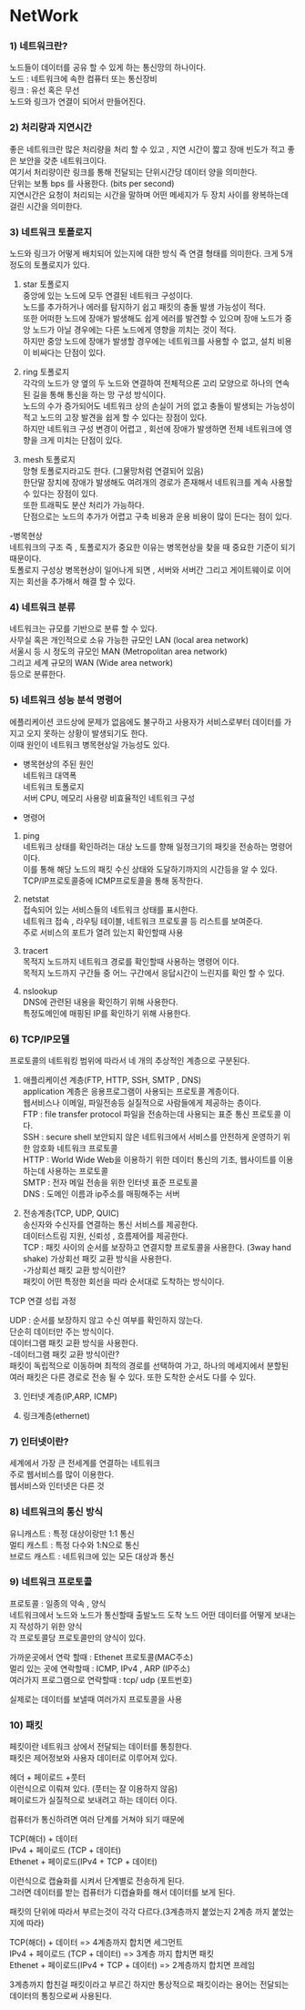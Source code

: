 # NetWork

### 1) 네트워크란?
노드들이 데이터를 공유 할 수 있게 하는 통신망의 하나이다.  
노드 : 네트워크에 속한 컴퓨터 또는 통신장비  
링크 : 유선 혹은 무선  
노드와 링크가 연결이 되어서 만들어진다.  

### 2) 처리량과 지연시간  
좋은 네트워크란 많은 처리량을 처리 할 수 있고 , 지연 시간이 짧고 장애 빈도가 적고 좋은 보안을 갖춘 네트워크이다.  
여기서 처리량이란 링크를 통해 전달되는 단위시간당 데이터 양을 의미한다.    
단위는 보통 bps 를 사용한다. (bits per second)    
지연시간은 요청이 처리되는 시간을 말하며 어떤 메세지가 두 장치 사이를 왕복하는데 걸린 시간을 의미한다.  

### 3) 네트워크 토폴로지  

노드와 링크가 어떻게 배치되어 있는지에 대한 방식 즉 연결 형태를 의미한다.
크게 5개 정도의 토폴로지가 있다.  

1. star 토폴로지  
중앙에 있는 노드에 모두 연결된 네트워크 구성이다.    
노드를 추가하거나 에러를 탐지하기 쉽고 패킷의 충돌 발생 가능성이 적다.     
또한 어떠한 노드에 장애가 발생해도 쉽게 에러를 발견할 수 있으며 장애 노드가 중앙 노드가 아닐 경우에는 다른 노드에게 영향을 끼치는 것이 적다.  
하지만 중앙 노드에 장애가 발생할 경우에는 네트워크를 사용할 수 없고, 설치 비용이 비싸다는 단점이 있다.  

2. ring 토폴로지    
각각의 노드가 양 옆의 두 노드와 연결하여 전체적으론 고리 모양으로 하나의 연속된 길을 통해 통신을 하는 망 구성 방식이다.    
노드의 수가 증가되어도 네트워크 상의 손실이 거의 없고 충돌이 발생되는 가능성이 적고 노드의 고장 발견을 쉽게 할 수 있다는 장점이 있다.    
하지만 네트워크 구성 변경이 어렵고 , 회선에 장애가 발생하면 전체 네트워크에 영향을 크게 미치는 단점이 있다.    

3. mesh 토폴로지  
망형 토폴로지라고도 한다. (그물망처럼 연결되어 있음)  
한단말 장치에 장애가 발생해도 여려개의 경로가 존재해서 네트워크를 계속 사용할 수 있다는 장점이 있다.  
또한 트래픽도 분산 처리가 가능하다.    
단점으로는 노드의 추가가 어렵고 구축 비용과 운용 비용이 많이 든다는 점이 있다.  

-병목현상  
네트워크의 구조 즉 , 토폴로지가 중요한 이유는 병목현상을 찾을 때 중요한 기준이 되기 때문이다.  
토폴로지 구성상 병목현상이 일어나게 되면 , 서버와 서버간 그리고 게이트웨이로 이어지는 회선을 추가해서 해결 할 수 있다.  

### 4) 네트워크 분류  
네트워크는 규모를 기반으로 분류 할 수 있다.   
사무실 혹은 개인적으로 소유 가능한 규모인 LAN (local area network)  
서울시 등 시 정도의 규모인 MAN (Metropolitan area network)  
그리고 세계 규모의 WAN (Wide area network)  
등으로 분류한다.    

### 5) 네트워크 성능 분석 명령어   
에플리케이션 코드상에 문제가 없음에도 불구하고 사용자가 서비스로부터 데이터를 가지고 오지 못하는 상황이 발생되기도 한다.   
이때 원인이 네트워크 병목현상일 가능성도 있다.    
- 병목현상의 주된 원인  
네트워크 대역폭   
네트워크 토폴로지  
서버 CPU, 메모리 사용량
비효율적인 네트워크 구성    

- 명령어  
1. ping  
네트워크 상태를 확인하려는 대상 노드를 향해 일정크기의 패킷을 전송하는 명령어 이다.    
이를 통해 해당 노드의 패킷 수신 상태와 도달하기까지의 시간등을 알 수 있다.  
TCP/IP프로토콜중에 ICMP프로토콜을 통해 동작한다.    

2. netstat  
접속되어 있는 서비스들의 네트워크 상태를 표시한다.   
네트워크 접속 , 라우팅 테이블, 네트워크 프로토콜 등 리스트를 보여준다.  
주로 서비스의 포트가 열려 있는지 확인할때 사용  


3. tracert  
목적지 노드까지 네트워크 경로를 확인할때 사용하는 명령어 이다.  
목적지 노드까지 구간들 중 어느 구간에서 응답시간이 느린지를 확인 할 수 있다.  

4. nslookup  
DNS에 관련된 내용을 확인하기 위해 사용한다.  
특정도메인에 매핑된 IP를 확인하기 위해 사용한다.  


### 6) TCP/IP모델  
프로토콜의 네트워킹 범위에 따라서 네 개의 추상적인 계층으로 구분된다.  

1. 애플리케이션 계층(FTP, HTTP, SSH, SMTP , DNS)  
application 계층은 응용프로그램이 사용되는 프로토콜 계층이다.  
웹서비스나 이메일, 파일전송등 실질적으로 사람들에게 제공하는 층이다.  
FTP : file transfer protocol 파일을 전송하는데 사용되는 표준 통신 프로토콜 이다.  
SSH : secure shell 보안되지 않은 네트워크에서 서비스를 안전하게 운영하기 위한 암호화 네트워크 프로토콜   
HTTP : World Wide Web을 이용하기 위한 데이터 통신의 기초, 웹사이트를 이용하는데 사용하는 프로토콜  
SMTP : 전자 메일 전송을 위한 인터넷 표준 프로토콜  
DNS : 도메인 이름과 ip주소를 매핑해주는 서버  

2. 전송계층(TCP, UDP, QUIC)  
송신자와 수신자를 연결하는 통신 서비스를 제공한다.  
데이터스트림 지원, 신뢰성 , 흐름제어를 제공한다.  
TCP : 패킷 사이의 순서를 보장하고 연결지향 프로토콜을 사용한다. (3way hand shake)
가상회선 패킷 교환 방식을 사용한다.  
-가상회선 패킷 교환 방식이란?  
패킷이 어떤 특정한 회선을 따라 순서대로 도착하는 방식이다.  

TCP 연결 성립 과정



UDP : 순서를 보장하지 않고 수신 여부를 확인하지 않는다.  
단순히 데이터만 주는 방식이다.  
데이터그램 패킷 교환 방식을 사용한다.  
-데이터그램 패킷 교환 방식이란?  
패킷이 독립적으로 이동하며 최적의 경로를 선택하여 가고, 하나의 메세지에서 분할된 여러 패킷은 다른 경로로 전송 될 수 있다.  또한 도착한 순서도 다를 수 있다.  


3. 인터넷 계층(IP,ARP, ICMP)  

4. 링크계층(ethernet)  

### 7) 인터넷이란?  
세계에서 가장 큰 전세계를 연결하는 네트워크  
주로 웹서비스를 많이 이용한다.  
웹서비스와 인터넷은 다른  것  

### 8) 네트워크의 통신 방식  
유니캐스트 : 특정 대상이랑만 1:1 통신  
멀티 캐스트 : 특정 다수와 1:N으로 통신  
브로드 캐스트 : 네트워크에 있는 모든 대상과 통신  

### 9) 네트워크 프로토콜  
프로토콜 : 일종의 약속 , 양식  
네트워크에서 노드와 노드가 통신할때 출발노드 도착 노드 어떤 데이터를 어떻게 보내는지 작성하기 위한 양식  
각 프로토콜당 프로토콜만의 양식이 있다.  

가까운곳에서 연락 할때 : Ethenet 프로토콜(MAC주소)  
멀리 있는 곳에 연락할때 : ICMP, IPv4 , ARP (IP주소)  
여러가지 프로그램으로 연락할때 : tcp/ udp (포트번호)  

실제로는 데이터를 보낼때 여러가지 프로토콜을 사용  


### 10) 패킷  
페킷이란 네트워크 상에서 전달되는 데이터를 통칭한다.  
패킷은 제어정보와 사용자 데이터로 이루어져 있다.  

헤더 + 페이로드 +풋터  
이런식으로 이뤄져 있다. (풋터는 잘 이용하지 않음)  
페이로드가 실질적으로 보내려고 하는 데이터 이다.  

컴퓨터가 통신하려면 여러 단계를 거쳐야 되기 때문에    

TCP(해더) + 데이터  
IPv4 + 페이로드 (TCP + 데이터)  
Ethenet + 페이로드(IPv4 + TCP + 데이터)  

이런식으로 캡슐화를 시켜서 단계별로 전송하게 된다.  
그러면 데이터를 받는 컴퓨터가 디캡슐화를 해서 데이터를 보게 된다.  

패킷의 단위에 따라서 부르는것이 각각 다르다.(3계층까지 붙었는지 2계층 까지 붙었는지에 따라)  

TCP(해더) + 데이터  => 4계층까지 합치면 세그먼트  
IPv4 + 페이로드 (TCP + 데이터)  => 3계층 까지 합치면 패킷  
Ethenet + 페이로드(IPv4 + TCP + 데이터) => 2계층까지 합치면 프레임  

3계층까지 합친걸 패킷이라고 부르긴 하지만 통상적으로 패킷이라는 용어는 전달되는 데이터의 통칭으로써 사용된다.  

